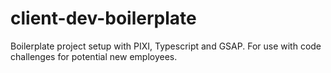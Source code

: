 # client-dev-boilerplate
Boilerplate project setup with PIXI, Typescript and GSAP. For use with code challenges for potential new employees. 
